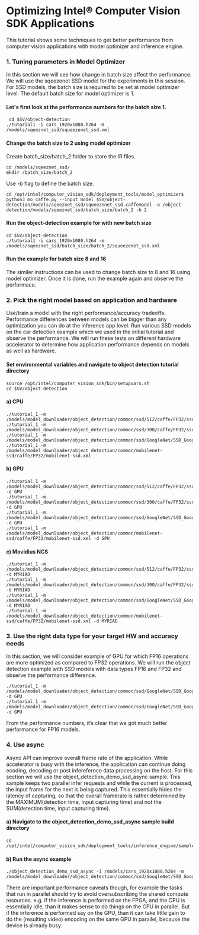# Optimizing Intel® Computer Vision SDK Applications
This tutorial shows some techniques to get better performance from computer vision applications with model optimizer and inference engine. 


### 1. Tuning parameters in Model Optimizer
In this section we will see how change in batch size affect the performance. We will use the sqeezenet SSD model for the experiments in this session.  
For SSD models, the batch size is required to be set at model optimizer level. The default batch size for model optimizer is 1. 

#### Let's first look at the performance numbers for the batch size 1. 

	 cd $SV/object-detection
	./tutorial1 -i cars_1920x1080.h264 -m /models/sqeeznet_ssd/squeezenet_ssd.xml


#### Change the batch size to 2 using model optimizer
 Create batch_size/batch_2 folder to store the IR files. 
 
 	cd /models/sqeeznet_ssd/
 	mkdir /batch_size/batch_2
	
Use -b flag to define the batch size.

	cd /opt/intel/computer_vision_sdk/deployment_tools/model_optimizer$  
	python3 mo_caffe.py --input_model $SV/object-detection/models/sqeeznet_ssd/squeezenet_ssd.caffemodel -o /object-detection/models/sqeeznet_ssd/batch_size/batch_2 -b 2

#### Run the object-detection example for with new batch size

	cd $SV/object-detection
	./tutorial1 -i cars_1920x1080.h264 -m /models/sqeeznet_ssd/batch_size/batch_2/squeezenet_ssd.xml

#### Run the example for batch size 8 and 16
The similer instructions can be used to change batch size to 8 and 16 using model optimizer. Once it is done, run the example again and observe the performace. 


### 2. Pick the right model based on application and hardware
Use/train a model with the right performance/accuracy tradeoffs. Performance differences between models can be bigger than any optimization you can do at the inference app level.
Run various SSD models on the car detection example which we used in the initial tutorial and observe the performance. We will run these tests on different hardware accelerator to determine how application performance depends on models as well as hardware. 

#### Set environmental variables and navigate to object detection tutorial directory

	source /opt/intel/computer_vision_sdk/bin/setupvars.sh
	cd $SV/object-detection

#### a) CPU
 
	./tutorial_1 -m /models/model_downloader/object_detection/common/ssd/512/caffe/FP32/ssd512.xml
	./tutorial_1 -m /models/model_downloader/object_detection/common/ssd/300/caffe/FP32/ssd300.xml
	./tutorial_1 -m /models/model_downloader/object_detection/common/ssd/GoogleNet/SSD_GoogleNet_v2_fp32.xml
	./tutorial_1 -m /models/model_downloader/object_detection/common/mobilenet-ssd/caffe/FP32/mobilenet-ssd.xml

#### b) GPU
 
	./tutorial_1 -m /models/model_downloader/object_detection/common/ssd/512/caffe/FP32/ssd512.xml -d GPU
	./tutorial_1 -m /models/model_downloader/object_detection/common/ssd/300/caffe/FP32/ssd300.xml -d GPU
	./tutorial_1 -m /models/model_downloader/object_detection/common/ssd/GoogleNet/SSD_GoogleNet_v2_fp32.xml -d GPU
	./tutorial_1 -m /models/model_downloader/object_detection/common/mobilenet-ssd/caffe/FP32/mobilenet-ssd.xml -d GPU

#### c) Movidius NCS

	./tutorial_1 -m /models/model_downloader/object_detection/common/ssd/512/caffe/FP32/ssd512.xml -d MYRIAD
	./tutorial_1 -m /models/model_downloader/object_detection/common/ssd/300/caffe/FP32/ssd300.xml -d MYRIAD
	./tutorial_1 -m /models/model_downloader/object_detection/common/ssd/GoogleNet/SSD_GoogleNet_v2_fp32.xml -d MYRIAD
	./tutorial_1 -m /models/model_downloader/object_detection/common/mobilenet-ssd/caffe/FP32/mobilenet-ssd.xml -d MYRIAD

### 3. Use the right data type for your target HW and accuracy needs
In this section, we will consider example of GPU for which FP16 operations are more optimized as compared to FP32 operations. We will run the object detection example with SSD models with data types FP16 and FP32 and observe the performance difference. 

	./tutorial_1 -m /models/model_downloader/object_detection/common/ssd/GoogleNet/SSD_GoogleNet_v2_fp32.xml -d GPU
	./tutorial_1 -m /models/model_downloader/object_detection/common/ssd/GoogleNet/SSD_GoogleNet_v2_fp16.xml -d GPU

From the performance numbers, it’s clear that we got much better performance for FP16 models. 


### 4. Use async
Async API can improve overall frame rate of the application. While accelerator is busy with the inference, the application can continue doing ecoding, decoding or post inferefernce data processing on the host. For this section we will use the object_detection_demo_ssd_async sample. This sample keeps two parallel infer requests and while the current is processed, the input frame for the next is being captured. This essentially hides the latency of capturing, so that the overall framerate is rather determined by the MAXIMUM(detection time, input capturing time) and not the SUM(detection time, input capturing time).
#### a) Navigate to the object_detection_demo_ssd_async sample build directory

    cd /opt/intel/computer_vision_sdk/deployment_tools/inference_engine/samples/build/intel64/Release
    
#### b) Run the async example

    ./object_detection_demo_ssd_async -i /models/cars_1920x1080.h264 -m /models/model_downloader/object_detection/common/ssd/GoogleNet/SSD_GoogleNet_v2_fp32.xml 

There are important performance caveats though, for example the tasks that run in parallel should try to avoid oversubscribing the shared compute resources. e.g. if the inference is performed on the FPGA, and the CPU is essentially idle, than it makes sense to do things on the CPU in parallel. But if the inference is performed say on the GPU, than it can take little gain to do the (resulting video) encoding on the same GPU in parallel, because the device is already busy.





